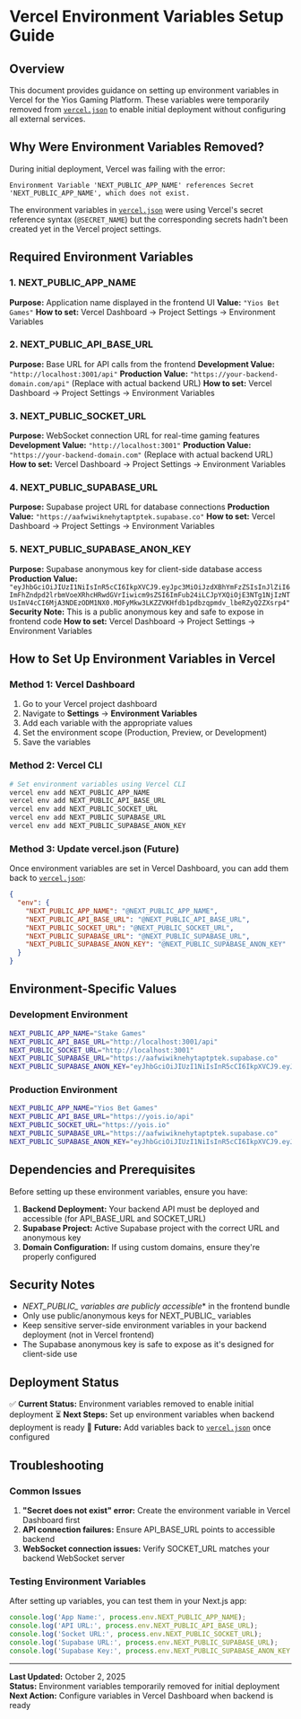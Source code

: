 # Vercel Environment Variables Setup Guide

## Overview
This document provides guidance on setting up environment variables in Vercel for the Yios Gaming Platform. These variables were temporarily removed from [`vercel.json`](vercel.json) to enable initial deployment without configuring all external services.

## Why Were Environment Variables Removed?
During initial deployment, Vercel was failing with the error:
```
Environment Variable 'NEXT_PUBLIC_APP_NAME' references Secret 'NEXT_PUBLIC_APP_NAME', which does not exist.
```

The environment variables in [`vercel.json`](vercel.json) were using Vercel's secret reference syntax (`@SECRET_NAME`) but the corresponding secrets hadn't been created yet in the Vercel project settings.

## Required Environment Variables

### 1. NEXT_PUBLIC_APP_NAME
**Purpose:** Application name displayed in the frontend UI
**Value:** `"Yios Bet Games"`
**How to set:** Vercel Dashboard → Project Settings → Environment Variables

### 2. NEXT_PUBLIC_API_BASE_URL  
**Purpose:** Base URL for API calls from the frontend
**Development Value:** `"http://localhost:3001/api"`
**Production Value:** `"https://your-backend-domain.com/api"` (Replace with actual backend URL)
**How to set:** Vercel Dashboard → Project Settings → Environment Variables

### 3. NEXT_PUBLIC_SOCKET_URL
**Purpose:** WebSocket connection URL for real-time gaming features
**Development Value:** `"http://localhost:3001"`
**Production Value:** `"https://your-backend-domain.com"` (Replace with actual backend URL)
**How to set:** Vercel Dashboard → Project Settings → Environment Variables

### 4. NEXT_PUBLIC_SUPABASE_URL
**Purpose:** Supabase project URL for database connections
**Production Value:** `"https://aafwiwiknehytaptptek.supabase.co"`
**How to set:** Vercel Dashboard → Project Settings → Environment Variables

### 5. NEXT_PUBLIC_SUPABASE_ANON_KEY
**Purpose:** Supabase anonymous key for client-side database access
**Production Value:** `"eyJhbGciOiJIUzI1NiIsInR5cCI6IkpXVCJ9.eyJpc3MiOiJzdXBhYmFzZSIsInJlZiI6ImFhZndpd2lrbmVoeXRhcHRwdGVrIiwicm9sZSI6ImFub24iLCJpYXQiOjE3NTg1NjIzNTUsImV4cCI6MjA3NDEzODM1NX0.MOFyMkw3LKZZVKHfdb1pdbzqpmdv_lbeRZyQ2ZXsrp4"`
**Security Note:** This is a public anonymous key and safe to expose in frontend code
**How to set:** Vercel Dashboard → Project Settings → Environment Variables

## How to Set Up Environment Variables in Vercel

### Method 1: Vercel Dashboard
1. Go to your Vercel project dashboard
2. Navigate to **Settings** → **Environment Variables**
3. Add each variable with the appropriate values
4. Set the environment scope (Production, Preview, or Development)
5. Save the variables

### Method 2: Vercel CLI
```bash
# Set environment variables using Vercel CLI
vercel env add NEXT_PUBLIC_APP_NAME
vercel env add NEXT_PUBLIC_API_BASE_URL
vercel env add NEXT_PUBLIC_SOCKET_URL
vercel env add NEXT_PUBLIC_SUPABASE_URL
vercel env add NEXT_PUBLIC_SUPABASE_ANON_KEY
```

### Method 3: Update vercel.json (Future)
Once environment variables are set in Vercel Dashboard, you can add them back to [`vercel.json`](vercel.json):

```json
{
  "env": {
    "NEXT_PUBLIC_APP_NAME": "@NEXT_PUBLIC_APP_NAME",
    "NEXT_PUBLIC_API_BASE_URL": "@NEXT_PUBLIC_API_BASE_URL",
    "NEXT_PUBLIC_SOCKET_URL": "@NEXT_PUBLIC_SOCKET_URL", 
    "NEXT_PUBLIC_SUPABASE_URL": "@NEXT_PUBLIC_SUPABASE_URL",
    "NEXT_PUBLIC_SUPABASE_ANON_KEY": "@NEXT_PUBLIC_SUPABASE_ANON_KEY"
  }
}
```

## Environment-Specific Values

### Development Environment
```bash
NEXT_PUBLIC_APP_NAME="Stake Games"
NEXT_PUBLIC_API_BASE_URL="http://localhost:3001/api"
NEXT_PUBLIC_SOCKET_URL="http://localhost:3001"
NEXT_PUBLIC_SUPABASE_URL="https://aafwiwiknehytaptptek.supabase.co"
NEXT_PUBLIC_SUPABASE_ANON_KEY="eyJhbGciOiJIUzI1NiIsInR5cCI6IkpXVCJ9.eyJpc3MiOiJzdXBhYmFzZSIsInJlZiI6ImFhZndpd2lrbmVoeXRhcHRwdGVrIiwicm9sZSI6ImFub24iLCJpYXQiOjE3NTg1NjIzNTUsImV4cCI6MjA3NDEzODM1NX0.MOFyMkw3LKZZVKHfdb1pdbzqpmdv_lbeRZyQ2ZXsrp4"
```

### Production Environment  
```bash
NEXT_PUBLIC_APP_NAME="Yios Bet Games"
NEXT_PUBLIC_API_BASE_URL="https://yois.io/api"
NEXT_PUBLIC_SOCKET_URL="https://yois.io"
NEXT_PUBLIC_SUPABASE_URL="https://aafwiwiknehytaptptek.supabase.co"
NEXT_PUBLIC_SUPABASE_ANON_KEY="eyJhbGciOiJIUzI1NiIsInR5cCI6IkpXVCJ9.eyJpc3MiOiJzdXBhYmFzZSIsInJlZiI6ImFhZndpd2lrbmVoeXRhcHRwdGVrIiwicm9sZSI6ImFub24iLCJpYXQiOjE3NTg1NjIzNTUsImV4cCI6MjA3NDEzODM1NX0.MOFyMkw3LKZZVKHfdb1pdbzqpmdv_lbeRZyQ2ZXsrp4"
```

## Dependencies and Prerequisites

Before setting up these environment variables, ensure you have:

1. **Backend Deployment:** Your backend API must be deployed and accessible (for API_BASE_URL and SOCKET_URL)
2. **Supabase Project:** Active Supabase project with the correct URL and anonymous key
3. **Domain Configuration:** If using custom domains, ensure they're properly configured

## Security Notes

- **NEXT_PUBLIC_* variables are publicly accessible** in the frontend bundle
- Only use public/anonymous keys for NEXT_PUBLIC_ variables
- Keep sensitive server-side environment variables in your backend deployment (not in Vercel frontend)
- The Supabase anonymous key is safe to expose as it's designed for client-side use

## Deployment Status

✅ **Current Status:** Environment variables removed to enable initial deployment
⏳ **Next Steps:** Set up environment variables when backend deployment is ready
🔄 **Future:** Add variables back to [`vercel.json`](vercel.json) once configured

## Troubleshooting

### Common Issues
1. **"Secret does not exist" error:** Create the environment variable in Vercel Dashboard first
2. **API connection failures:** Ensure API_BASE_URL points to accessible backend
3. **WebSocket connection issues:** Verify SOCKET_URL matches your backend WebSocket server

### Testing Environment Variables
After setting up variables, you can test them in your Next.js app:

```javascript
console.log('App Name:', process.env.NEXT_PUBLIC_APP_NAME);
console.log('API URL:', process.env.NEXT_PUBLIC_API_BASE_URL);
console.log('Socket URL:', process.env.NEXT_PUBLIC_SOCKET_URL);
console.log('Supabase URL:', process.env.NEXT_PUBLIC_SUPABASE_URL);
console.log('Supabase Key:', process.env.NEXT_PUBLIC_SUPABASE_ANON_KEY ? 'Set' : 'Missing');
```

---

**Last Updated:** October 2, 2025  
**Status:** Environment variables temporarily removed for initial deployment
**Next Action:** Configure variables in Vercel Dashboard when backend is ready